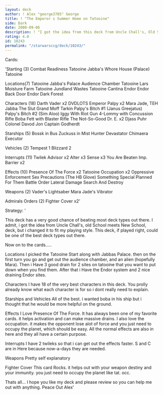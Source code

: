 ```yaml
---
layout: deck
author: ! Alex "george3785" George
title: ! "The Emperor s Summer Home on Tatooine"
side: Dark
date: 2000-09-06
description: ! "I got the idea from this deck from Uncle Chall's, Old School Meets New School, deck. i Changed it around a little to fit my playing style......"
rating: 4.0
id: 10243
permalink: "/starwarsccg/deck/10243/"
---
```

Cards: 

'Starting (3)
Combat Readiness
Tatooine Jabba's Whore House (Palace)
Tatooine

Locations(7)
Tatooine Jabba's Palace Audience Chamber
Tatooine Lars Moisture Farm
Tatooine Jundland Wastes
Tatooine Cantina
Endor
Endor Back Door
Endor Dark Forest

Characters (18)
Darth Vader x2
DVDLOTS
Emperor Palpy x2
Mara Jade, TEH
Jabba The Slut
Grand Moff Tarkin
Palpy's Bitch #1 (Janus Greejatus)
Palpy's Bitch #2 (Sim Aloo)
Iggy With Riot Gun
4-Lommy with Concussion Rifle
Boba Fett with Blaster Rifle
The Not-So-Good Dr. E. x2
Djass Puhr
Colonel Davod Jon
Captain Godherdt

Starships (5)
Bossk in Bus
Zuckuss in Mist Hunter
Devastator
Chimaera
Executor

Vehicles (2)
Tempest 1
Blizzard 2

Interrupts (11)
Twilek Advisor x2
Alter x3
Sense x3
You Are Beaten
Imp. Barrier x2

Effects (10)
Presence Of The Force x2
Tatooine Occupation x2
Oppressive Enforcement
Sex Precautions (The HB Glove)
Something Special Planned For Them
Battle Order
Lateral Damage
Search And Destroy

Weapons (2)
Vader's Lightsaber
Mara Jade's Vibrator

Admirals Orders (2)
Fighter Cover x2'

Strategy: '

This deck has a very good chance of beating most deck types out there. I admit, i got the idea from Uncle Chall's, old School meets New School, deck, but i changed it to fit my playing style. This deck, if played right, could be one of the best deck types out there.

Now on to the cards.....

Locations
I picked the Tatooine Start along with Jabbas Palace. then on the first turn you go and get out the audience chamber, and an alien (hopefully Mara). Then i Have 3 good drain for 2 sites on tatooine that you want to put down when you find them. After that i Have the Endor system and 2 nice draining Endor sites.

Characters
I have 18 of the very best characters in this deck. You prolly already know what each character is for so i dont really need to explain.

Starships and Vehicles
All of the best. i wanted boba in his ship but i thought that he would be more helpful on the ground.

Effects
I Love Presence Of The Force. It has always been one of my favorite cards. it helps activation and can make massive drains. I also love the occupation. it makes the opponent lose alot of force and you just need to occupy the planet, which should be easy. All the normal effects are also in here and they all have a certain purpose.

Interrupts
I have 2 twileks so that i can get out the effects faster. S and C are in Here because now-a-days they are needed.

Weapons
Pretty self explanatory

Fighter Cover
This card Rocks. it helps out with your weapon destiny and your immunity. you just need to occupy the planet like tat. occ.

Thats all... I hope you like my deck and please review so you can help me out with anything.
Peace Out
Alex'
